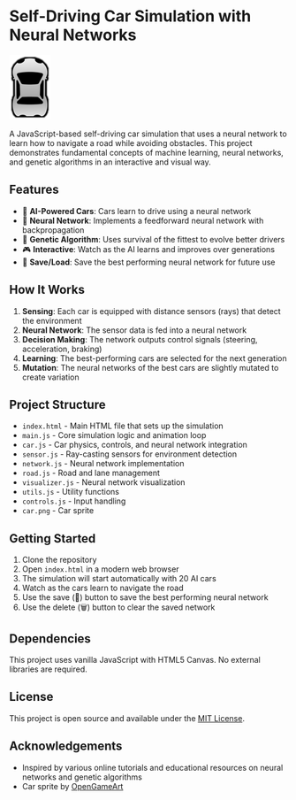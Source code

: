 # Self-Driving Car Simulation with Neural Networks

![Self-Driving Car Simulation](car.png)

A JavaScript-based self-driving car simulation that uses a neural network to learn how to navigate a road while avoiding obstacles. This project demonstrates fundamental concepts of machine learning, neural networks, and genetic algorithms in an interactive and visual way.

## Features

- 🚗 **AI-Powered Cars**: Cars learn to drive using a neural network
- 🧠 **Neural Network**: Implements a feedforward neural network with backpropagation
- 🧬 **Genetic Algorithm**: Uses survival of the fittest to evolve better drivers
- 🎮 **Interactive**: Watch as the AI learns and improves over generations
- 💾 **Save/Load**: Save the best performing neural network for future use

## How It Works

1. **Sensing**: Each car is equipped with distance sensors (rays) that detect the environment
2. **Neural Network**: The sensor data is fed into a neural network
3. **Decision Making**: The network outputs control signals (steering, acceleration, braking)
4. **Learning**: The best-performing cars are selected for the next generation
5. **Mutation**: The neural networks of the best cars are slightly mutated to create variation

## Project Structure

- `index.html` - Main HTML file that sets up the simulation
- `main.js` - Core simulation logic and animation loop
- `car.js` - Car physics, controls, and neural network integration
- `sensor.js` - Ray-casting sensors for environment detection
- `network.js` - Neural network implementation
- `road.js` - Road and lane management
- `visualizer.js` - Neural network visualization
- `utils.js` - Utility functions
- `controls.js` - Input handling
- `car.png` - Car sprite

## Getting Started

1. Clone the repository
2. Open `index.html` in a modern web browser
3. The simulation will start automatically with 20 AI cars
4. Watch as the cars learn to navigate the road
5. Use the save (💾) button to save the best performing neural network
6. Use the delete (🗑️) button to clear the saved network

## Dependencies

This project uses vanilla JavaScript with HTML5 Canvas. No external libraries are required.


## License

This project is open source and available under the [MIT License](LICENSE).

## Acknowledgements

- Inspired by various online tutorials and educational resources on neural networks and genetic algorithms
- Car sprite by [OpenGameArt](https://opengameart.org/)
